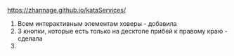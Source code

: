 https://zhannage.github.io/kataServices/
1.  Всем интерактивным элементам ховеры - добавила
2. 3 кнопки, которые есть только на десктопе прибей к правому краю - сделала
3. 

